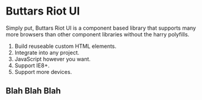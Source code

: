 # Buttars Riot UI
Simply put, Buttars Riot UI is a component based library that supports many more browsers than other component 
libraries without the harry polyfills.

1. Build reuseable custom HTML elements.
2. Integrate into any project.
3. JavaScript however you want.
4. Support IE8+.
5. Support more devices.

## Blah Blah Blah

<!--Component based design is the next big thing or current big thing depending on when you read this.  RiotJS seems to be the most lightweight way to accomplish building custom components.  

I worked with Polymer which is super dope, but there is definitely more involved with Polymer and it's currently not very nice to all browsers.  You have to use polyfills and some browsers you have to give up support completely.

Riot claims support clear back to IE8 which attracted me.  I had a project requiring a lot of legacy browser support but still wanted to try and build it with components if possible.-->